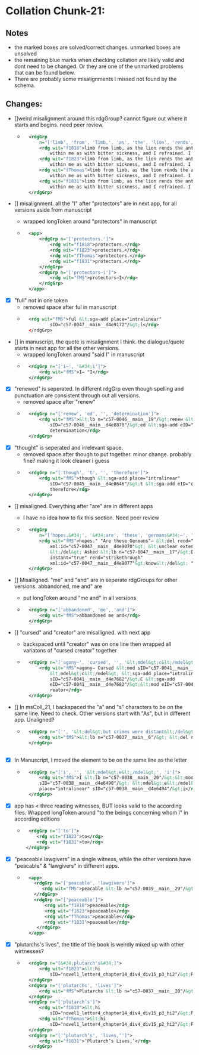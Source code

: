 # Collation Chunk-21:

## Notes
- the marked boxes are solved/correct changes. unmarked boxes are unsolved
- the remaining blue marks when checking collation  are likely valid and dont need to be changed. Or they are one of the unmarked problems that can be found below.
- There are probably some misalignments I missed not found by the schema.
                
## Changes:
- []weird misalignment around this rdgGroup? cannot figure out where it starts and begins. need peer review.
    - ```xml
		<rdgGrp
			n="['limb', 'from', 'limb,', 'as', 'the', 'lion', 'rends', 'the', 'antelope.', 'but', 'my', 'heart', 'sunk', 'within', 'me', 'as', 'with', 'bitter', 'sickness,', 'and', 'i', 'refrained.', 'i', 'saw', 'him']">
			<rdg wit="f1818">limb from limb, as the lion rends the antelope. But my heart sunk
				within me as with bitter sickness, and I refrained. I saw him</rdg>
			<rdg wit="f1823">limb from limb, as the lion rends the antelope. But my heart sunk
				within me as with bitter sickness, and I refrained. I saw him</rdg>
			<rdg wit="fThomas">limb from limb, as the lion rends the antelope. But my heart sunk
				within me as with bitter sickness, and I refrained. I saw him</rdg>
			<rdg wit="f1831">limb from limb, as the lion rends the antelope. But my heart sunk
				within me as with bitter sickness, and I refrained. I saw him</rdg>
		</rdgGrp>
        ```

- [] misalignment. all the "I" after "protectors" are in next app, for all versions aside from manuscript
    - wrapped longToken around "protectors" in manuscript
    - ```xml
    	<app>
    		<rdgGrp n="['protectors.']">
    			<rdg wit="f1818">protectors.</rdg>
    			<rdg wit="f1823">protectors.</rdg>
    			<rdg wit="fThomas">protectors.</rdg>
    			<rdg wit="f1831">protectors.</rdg>
    		</rdgGrp>
    		<rdgGrp n="['protectors—i']">
    			<rdg wit="fMS">protectors—I</rdg>
    		</rdgGrp>
    	</app>
        ```
        

- [X] "full" not in one token
    - removed space after ful in manuscript
    - ```xml
		<rdg wit="fMS">ful &lt;sga-add place="intralinear"
				sID="c57-0047__main__d4e9172"/&gt;l</rdg>
		</rdgGrp>
        ```
        

- [] in manuscript, the quote is misalignment I think. the dialogue/quote starts in next app for all the other versions.
    - wrapped longToken around "said I" in manuscript 
    - ```xml
		<rdgGrp n="['i–', '&#34;i']">
			<rdg wit="fMS">I– "I</rdg>
		</rdgGrp>
        ```
        

- [X] "renewed" is seperated. In different rdgGrp even though spelling and punctuation are consistent through out all versions.
    - removed space after "renew"
    - ```xml
		<rdgGrp n="['renew', 'ed', '', 'determination']">
			<rdg wit="fMS">&lt;lb n="c57-0046__main__19"/&gt;renew &lt;sga-add place="intralinear"
				sID="c57-0046__main__d4e8870"/&gt;ed &lt;sga-add eID="c57-0046__main__d4e8870"/&gt;
				determination</rdg>
		</rdgGrp>
        ```
- [X] "thought" is seperated and irrelevant space.
    - removed space after though to put together. minor change. probably fine? making it look cleaner i guess
    - ```xml
		<rdgGrp n="['though', 't', '', 'therefore']">
			<rdg wit="fMS">though &lt;sga-add place="intralinear"
				sID="c57-0045__main__d4e8646"/&gt;t &lt;sga-add eID="c57-0045__main__d4e8646"/&gt;
				therefore</rdg>
		</rdgGrp>
        ```

- [] misaligned. Everything after "are" are in different apps
    - I have no idea how to fix this section. Need peer review
    - ```xml
		<rdgGrp
			n="['hopes.&#34;', '&#34;are', 'these', 'germans&#34;–', '&lt;del&gt; &lt;unclear extent=&#34;1&#34; unit=&#34;chars&#34;/&gt; &lt;/del&gt;', 'asked', 'de', 'lacey', '–', '&lt;del&gt;know&lt;/del&gt;', '&#34;no', '–they']">
			<rdg wit="fMS">hopes." "Are these Germans"– &lt;del rend="strikethrough"
				xml:id="c57-0047__main__d4e9070"&gt; &lt;unclear extent="1" unit="chars"/&gt;
				&lt;/del&gt; Asked &lt;lb n="c57-0047__main__17"/&gt;De Lacey – &lt;del
				instant="true" rend="strikethrough"
				xml:id="c57-0047__main__d4e9077"&gt;know&lt;/del&gt; "No –They</rdg>
		</rdgGrp>
        ```

- [] Misalligned. "me" and "and" are in seperate rdgGroups for other versions. abbandoned, me and" are 
    - put longToken around "me and" in all versions
    - ```xml
		<rdgGrp n="['abbandoned', 'me', 'and']">
			<rdg wit="fMS">abbandoned me and</rdg>
		</rdgGrp>
        ```

- [] "cursed" and "creator" are misalligned. with next app 
    - backspaced until "creator" was on one line then wrapped all variatons of "cursed creator" together
    - ```xml
		<rdgGrp n="['agony—', 'cursed', '', '&lt;mdel&gt;c&lt;/mdel&gt;', 'c', '', 'reator']">
			<rdg wit="fMS">agony— Cursed &lt;mod sID="c57-0041__main__d4e7678"/&gt;
				&lt;mdel&gt;c&lt;/mdel&gt; &lt;sga-add place="intralinear"
				sID="c57-0041__main__d4e7682"/&gt;C &lt;sga-add
				eID="c57-0041__main__d4e7682"/&gt;&lt;mod eID="c57-0041__main__d4e7678"/&gt;
				reator</rdg>
		</rdgGrp>
        ```
 
 - [] In msColl_21, I backspaced the "a" and "s" characters to be on the same line.  Need to check. Other versions start with "As", but in different app. Unaligned? 
    - ```xml
		<rdgGrp n="['', '&lt;del&gt;but crimes were distant&lt;/del&gt;', '&lt;del&gt;but&lt;/del&gt;', '', '&lt;mdel&gt;a&lt;/mdel&gt;', 'a', '', 's']">
			<rdg wit="fMS">&lt;lb n="c57-0037__main__6"/&gt; &lt;del rend="strikethrough" xml:id="c57-0037__main__d4e5934"&gt;But crimes were distant&lt;/del&gt; &lt;del instant="true" rend="strikethrough" xml:id="c57-0037__main__d4e5938"&gt;But&lt;/del&gt; &lt;mod sID="c57-0037__main__d4e5941"/&gt; &lt;mdel&gt;a&lt;/mdel&gt; &lt;sga-add place="intralinear" sID="c57-0037__main__d4e5945"/&gt;A &lt;sga-add eID="c57-0037__main__d4e5945"/&gt;&lt;mod eID="c57-0037__main__d4e5941"/&gt; s</rdg>
		</rdgGrp>
 
- [X] In Manuscript, I moved the element to be on the same line as the letter
    - ```xml
    	<rdgGrp n="['i', '', '&lt;mdel&gt;e&lt;/mdel&gt;', 'i']">
    		<rdg wit="fMS">I &lt;lb n="c57-0038__main__20"/&gt;&lt;mod
    		sID="c57-0038__main__d4e6490"/&gt; &lt;mdel&gt;e&lt;/mdel&gt; &lt;sga-add
    		place="intralinear" sID="c57-0038__main__d4e6494"/&gt;i</rdg>
    	</rdgGrp>
        ```
        
- [X] app has &lt; three reading witnesses, BUT looks valid  to the according files. Wrapped longToken around "to the beings concerning whom I" in according editions
    - ```xml
        <rdgGrp n="['to']">
	       <rdg wit="f1823">to</rdg>
	       <rdg wit="f1831">to</rdg>
	   </rdgGrp>
	   ```	
- [X] "peaceable lawgivers" in a single witness, while the other versions have "peacable" & "lawgivers" in different apps.
    - ```xml
        <app>
          <rdgGrp n="['peacable', 'lawgivers']">
             <rdg wit="fMS">peacable &lt;lb n="c57-0039__main__29"/&gt;lawgivers</rdg>
          </rdgGrp>
          <rdgGrp n="['peaceable']">
              <rdg wit="f1818">peaceable</rdg>
              <rdg wit="f1823">peaceable</rdg>
              <rdg wit="fThomas">peaceable</rdg>
              <rdg wit="f1831">peaceable</rdg>
           </rdgGrp>
        </app>
        ```  	   
- [X] "plutarchs's lives", the title of the book is weirdly mixed up with other wirtnesses?
    - ```xml
    	<rdgGrp n="[&#34;plutarch's&#34;]">
			<rdg wit="f1823">&lt;hi
				sID="novel1_letter4_chapter14_div4_div15_p3_hi2"/&gt;Plutarch's</rdg>
		</rdgGrp>
		<rdgGrp n="['plutarchs', 'lives']">
			<rdg wit="fMS">Plutarchs &lt;lb n="c57-0037__main__28"/&gt;lives</rdg>
		</rdgGrp>
		<rdgGrp n="['plutarch’s']">
			<rdg wit="f1818">&lt;hi
				sID="novel1_letter4_chapter14_div4_div15_p3_hi2"/&gt;Plutarch’s</rdg>
			<rdg wit="fThomas">&lt;hi
				sID="novel1_letter4_chapter14_div4_div15_p2_hi2"/&gt;Plutarch’s</rdg>
		</rdgGrp>
		<rdgGrp n="['‘plutarch’s', 'lives,’']">
			<rdg wit="f1831">‘Plutarch’s Lives,’</rdg>
		</rdgGrp>
		```        
		